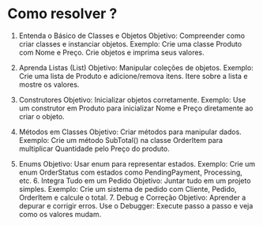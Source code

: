 # Como resolver ?
1.  Entenda o Básico de Classes e Objetos
    Objetivo: Compreender como criar classes e instanciar objetos.
    Exemplo: Crie uma classe Produto com Nome e Preço. Crie objetos e imprima seus valores.

2. Aprenda Listas (List<T>)
    Objetivo: Manipular coleções de objetos.
    Exemplo: Crie uma lista de Produto e adicione/remova itens. Itere sobre a lista e mostre os valores.
3. Construtores
    Objetivo: Inicializar objetos corretamente.
    Exemplo: Use um construtor em Produto para inicializar Nome e Preço diretamente ao criar o objeto.

4. Métodos em Classes
    Objetivo: Criar métodos para manipular dados.
    Exemplo: Crie um método SubTotal() na classe OrderItem para multiplicar Quantidade pelo Preço do produto.

5. Enums
    Objetivo: Usar enum para representar estados.
    Exemplo: Crie um enum OrderStatus com estados como PendingPayment, Processing, etc.
    6. Integra Tudo em um Pedido
        Objetivo: Juntar tudo em um projeto simples.
    Exemplo: Crie um sistema de pedido com Cliente, Pedido, OrderItem e calcule o total.
        7. Debug e Correção
    Objetivo: Aprender a depurar e corrigir erros.
        Use o Debugger: Execute passo a passo e veja como os valores mudam.